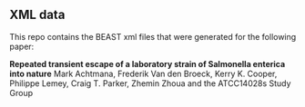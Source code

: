 ## XML data
This repo contains the BEAST xml files that were generated for the following paper:

**Repeated transient escape of a laboratory strain of Salmonella enterica into nature**
Mark Achtmana, Frederik Van den Broeck, Kerry K. Cooper, Philippe Lemey, Craig T. Parker, Zhemin Zhoua and the ATCC14028s Study Group

